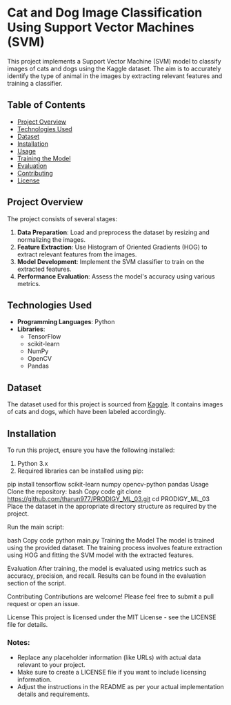 # Cat and Dog Image Classification Using Support Vector Machines (SVM)

This project implements a Support Vector Machine (SVM) model to classify images of cats and dogs using the Kaggle dataset. The aim is to accurately identify the type of animal in the images by extracting relevant features and training a classifier.

## Table of Contents
- [Project Overview](#project-overview)
- [Technologies Used](#technologies-used)
- [Dataset](#dataset)
- [Installation](#installation)
- [Usage](#usage)
- [Training the Model](#training-the-model)
- [Evaluation](#evaluation)
- [Contributing](#contributing)
- [License](#license)

## Project Overview

The project consists of several stages:
1. **Data Preparation**: Load and preprocess the dataset by resizing and normalizing the images.
2. **Feature Extraction**: Use Histogram of Oriented Gradients (HOG) to extract relevant features from the images.
3. **Model Development**: Implement the SVM classifier to train on the extracted features.
4. **Performance Evaluation**: Assess the model's accuracy using various metrics.

## Technologies Used

- **Programming Languages**: Python
- **Libraries**:
  - TensorFlow
  - scikit-learn
  - NumPy
  - OpenCV
  - Pandas

## Dataset

The dataset used for this project is sourced from [Kaggle](https://www.kaggle.com/c/dogs-vs-cats). It contains images of cats and dogs, which have been labeled accordingly.

## Installation

To run this project, ensure you have the following installed:

1. Python 3.x
2. Required libraries can be installed using pip:

pip install tensorflow scikit-learn numpy opencv-python pandas
Usage
Clone the repository:
bash
Copy code
git clone https://github.com/tharun977/PRODIGY_ML_03.git
cd PRODIGY_ML_03
Place the dataset in the appropriate directory structure as required by the project.

Run the main script:

bash
Copy code
python main.py
Training the Model
The model is trained using the provided dataset. The training process involves feature extraction using HOG and fitting the SVM model with the extracted features.

Evaluation
After training, the model is evaluated using metrics such as accuracy, precision, and recall. Results can be found in the evaluation section of the script.

Contributing
Contributions are welcome! Please feel free to submit a pull request or open an issue.

License
This project is licensed under the MIT License - see the LICENSE file for details.

### Notes:
- Replace any placeholder information (like URLs) with actual data relevant to your project.
- Make sure to create a LICENSE file if you want to include licensing information.
- Adjust the instructions in the README as per your actual implementation details and requirements.
